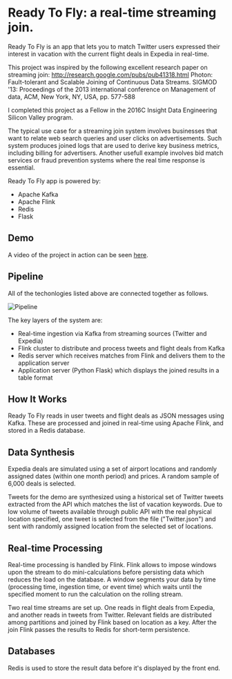 # Ready To Fly: a real-time streaming join.

Ready To Fly is an app that lets you to match Twitter users expressed their interest in vacation with the current flight deals in Expedia in real-time.

This project was inspired by the following excellent research paper on streaming join: 
http://research.google.com/pubs/pub41318.html 
Photon: Fault-tolerant and Scalable Joining of Continuous Data Streams. SIGMOD '13: Proceedings of the 2013 international conference on Management of data, ACM, New York, NY, USA, pp. 577-588

I completed this project as a Fellow in the 2016C Insight Data Engineering Silicon Valley program.

The typical use case for a streaming join system involves businesses that want to relate web search queries and user clicks on advertisements. Such system produces joined logs that are used to derive key business metrics, including billing for advertisers. Another usefull example involves bid match services or fraud prevention systems where the real time response is essential.

Ready To Fly app is powered by:

- Apache Kafka
- Apache Flink
- Redis
- Flask


## Demo

A video of the project in action can be seen [here](http://readytofly.top/deal).


## Pipeline

All of the techonlogies listed above are connected together as follows.

![Pipeline](http://imgur.com/6cAJIfm.png)

The key layers of the system are:

- Real-time ingestion via Kafka from streaming sources (Twitter and Expedia)
- Flink cluster to distribute and process tweets and flight deals from Kafka
- Redis server which receives matches from Flink and delivers them to the application server
- Application server (Python Flask) which displays the joined results in a table format


## How It Works

Ready To Fly reads in user tweets and flight deals as JSON messages using Kafka. These are processed and joined in real-time using Apache Flink, and stored in a Redis database. 

## Data Synthesis

Expedia deals are simulated using a set of airport locations and randomly assigned dates (within one month period) and prices. A random sample of 6,000 deals is selected.

Tweets for the demo are synthesized using a historical set of Twitter tweets extracted from the API which matches the list of vacation keywords. Due to low volume of tweets available through public API with the real physical location specified, one tweet is selected from the file ("Twitter.json") and sent with randomly assigned location from the selected set of locations.


## Real-time Processing

Real-time processing is handled by Flink.  Flink allows to impose windows upon the stream to do mini-calculations before persisting data which reduces the load on the database.  A window segments your data by time (processing time, ingestion time, or event time) which waits until the specified moment to run the calculation on the rolling stream.  

Two real time streams are set up. One reads in flight deals from Expedia, and another reads in tweets from Twitter. Relevant fields are distributed among partitions and joined by Flink based on location as a key. After the join Flink passes the results to Redis for short-term persistence.


## Databases

Redis is used to store the result data before it's displayed by the front end. 